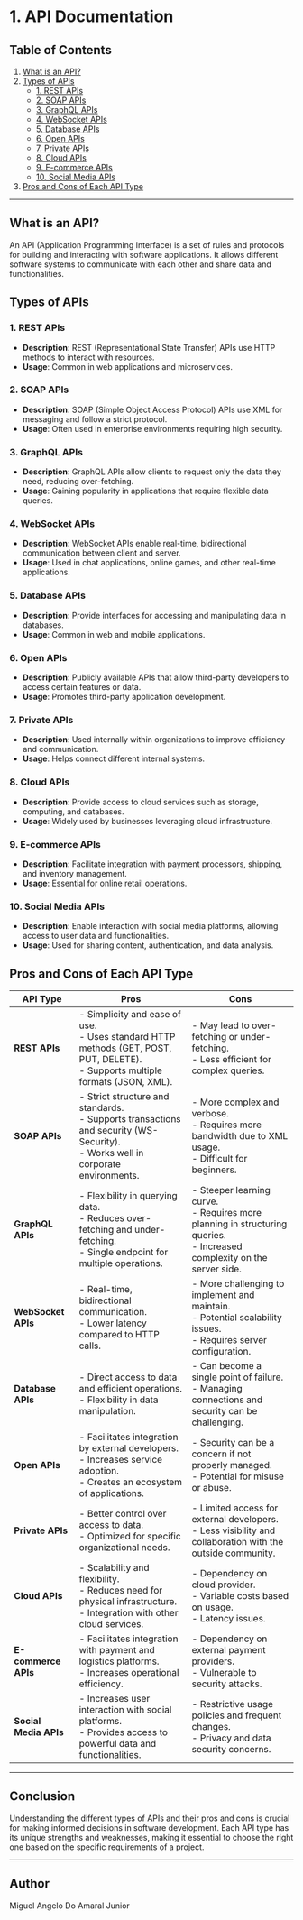 # 1. API Documentation

## Table of Contents
1. [What is an API?](#what-is-an-api)
2. [Types of APIs](#types-of-apis)
   - [1. REST APIs](#1-rest-apis)
   - [2. SOAP APIs](#2-soap-apis)
   - [3. GraphQL APIs](#3-graphql-apis)
   - [4. WebSocket APIs](#4-websocket-apis)
   - [5. Database APIs](#5-database-apis)
   - [6. Open APIs](#6-open-apis)
   - [7. Private APIs](#7-private-apis)
   - [8. Cloud APIs](#8-cloud-apis)
   - [9. E-commerce APIs](#9-e-commerce-apis)
   - [10. Social Media APIs](#10-social-media-apis)
3. [Pros and Cons of Each API Type](#pros-and-cons-of-each-api-type)

---

## What is an API?
An API (Application Programming Interface) is a set of rules and protocols for building and interacting with software applications. It allows different software systems to communicate with each other and share data and functionalities. 

## Types of APIs

### 1. REST APIs
- **Description**: REST (Representational State Transfer) APIs use HTTP methods to interact with resources.
- **Usage**: Common in web applications and microservices.

### 2. SOAP APIs
- **Description**: SOAP (Simple Object Access Protocol) APIs use XML for messaging and follow a strict protocol.
- **Usage**: Often used in enterprise environments requiring high security.

### 3. GraphQL APIs
- **Description**: GraphQL APIs allow clients to request only the data they need, reducing over-fetching.
- **Usage**: Gaining popularity in applications that require flexible data queries.

### 4. WebSocket APIs
- **Description**: WebSocket APIs enable real-time, bidirectional communication between client and server.
- **Usage**: Used in chat applications, online games, and other real-time applications.

### 5. Database APIs
- **Description**: Provide interfaces for accessing and manipulating data in databases.
- **Usage**: Common in web and mobile applications.

### 6. Open APIs
- **Description**: Publicly available APIs that allow third-party developers to access certain features or data.
- **Usage**: Promotes third-party application development.

### 7. Private APIs
- **Description**: Used internally within organizations to improve efficiency and communication.
- **Usage**: Helps connect different internal systems.

### 8. Cloud APIs
- **Description**: Provide access to cloud services such as storage, computing, and databases.
- **Usage**: Widely used by businesses leveraging cloud infrastructure.

### 9. E-commerce APIs
- **Description**: Facilitate integration with payment processors, shipping, and inventory management.
- **Usage**: Essential for online retail operations.

### 10. Social Media APIs
- **Description**: Enable interaction with social media platforms, allowing access to user data and functionalities.
- **Usage**: Used for sharing content, authentication, and data analysis.

## Pros and Cons of Each API Type

| **API Type**                     | **Pros**                                                                                                                                     | **Cons**                                                                                                                                    |
|----------------------------------|---------------------------------------------------------------------------------------------------------------------------------------------|---------------------------------------------------------------------------------------------------------------------------------------------|
| **REST APIs**                    | - Simplicity and ease of use. <br> - Uses standard HTTP methods (GET, POST, PUT, DELETE). <br> - Supports multiple formats (JSON, XML).      | - May lead to over-fetching or under-fetching. <br> - Less efficient for complex queries.                                                |
| **SOAP APIs**                    | - Strict structure and standards. <br> - Supports transactions and security (WS-Security). <br> - Works well in corporate environments.       | - More complex and verbose. <br> - Requires more bandwidth due to XML usage. <br> - Difficult for beginners.                              |
| **GraphQL APIs**                | - Flexibility in querying data. <br> - Reduces over-fetching and under-fetching. <br> - Single endpoint for multiple operations.              | - Steeper learning curve. <br> - Requires more planning in structuring queries. <br> - Increased complexity on the server side.            |
| **WebSocket APIs**               | - Real-time, bidirectional communication. <br> - Lower latency compared to HTTP calls.                                                     | - More challenging to implement and maintain. <br> - Potential scalability issues. <br> - Requires server configuration.                    |
| **Database APIs**                 | - Direct access to data and efficient operations. <br> - Flexibility in data manipulation.                                                 | - Can become a single point of failure. <br> - Managing connections and security can be challenging.                                       |
| **Open APIs**                    | - Facilitates integration by external developers. <br> - Increases service adoption. <br> - Creates an ecosystem of applications.              | - Security can be a concern if not properly managed. <br> - Potential for misuse or abuse.                                               |
| **Private APIs**                  | - Better control over access to data. <br> - Optimized for specific organizational needs.                                                 | - Limited access for external developers. <br> - Less visibility and collaboration with the outside community.                               |
| **Cloud APIs**                   | - Scalability and flexibility. <br> - Reduces need for physical infrastructure. <br> - Integration with other cloud services.                  | - Dependency on cloud provider. <br> - Variable costs based on usage. <br> - Latency issues.                                              |
| **E-commerce APIs**              | - Facilitates integration with payment and logistics platforms. <br> - Increases operational efficiency.                                   | - Dependency on external payment providers. <br> - Vulnerable to security attacks.                                                         |
| **Social Media APIs**            | - Increases user interaction with social platforms. <br> - Provides access to powerful data and functionalities.                            | - Restrictive usage policies and frequent changes. <br> - Privacy and data security concerns.                                              |

---

## Conclusion
Understanding the different types of APIs and their pros and cons is crucial for making informed decisions in software development. Each API type has its unique strengths and weaknesses, making it essential to choose the right one based on the specific requirements of a project.

---

## Author

Miguel Angelo Do Amaral Junior